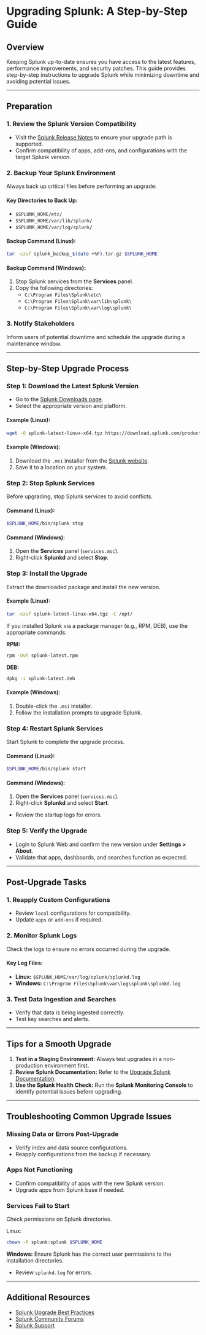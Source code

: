 # Upgrading Splunk: A Step-by-Step Guide

## Overview

Keeping Splunk up-to-date ensures you have access to the latest features, performance improvements, and security patches. This guide provides step-by-step instructions to upgrade Splunk while minimizing downtime and avoiding potential issues.

---

## Preparation

### 1. Review the Splunk Version Compatibility
- Visit the [Splunk Release Notes](https://docs.splunk.com/Documentation/Splunk/latest/ReleaseNotes) to ensure your upgrade path is supported.
- Confirm compatibility of apps, add-ons, and configurations with the target Splunk version.

### 2. Backup Your Splunk Environment

Always back up critical files before performing an upgrade:

#### Key Directories to Back Up:
- `$SPLUNK_HOME/etc/`
- `$SPLUNK_HOME/var/lib/splunk/`
- `$SPLUNK_HOME/var/log/splunk/`

#### Backup Command (Linux):
```bash
tar -czvf splunk_backup_$(date +%F).tar.gz $SPLUNK_HOME
```

#### Backup Command (Windows):

1. Stop Splunk services from the **Services** panel.
2. Copy the following directories:
    - `C:\Program Files\Splunk\etc\`
    - `C:\Program Files\Splunk\var\lib\splunk\`
    - `C:\Program Files\Splunk\var\log\splunk\`

### 3. Notify Stakeholders

Inform users of potential downtime and schedule the upgrade during a maintenance window.

---

## Step-by-Step Upgrade Process

### Step 1: Download the Latest Splunk Version

- Go to the [Splunk Downloads page](https://www.splunk.com/en_us/download.html).
- Select the appropriate version and platform.

#### Example (Linux):
```bash
wget -O splunk-latest-linux-x64.tgz https://download.splunk.com/products/splunk/releases/latest/linux/splunk-latest-linux-x64.tgz
```

#### Example (Windows):

1. Download the `.msi` installer from the [Splunk website](https://www.splunk.com/en_us/download.html).
2. Save it to a location on your system.

### Step 2: Stop Splunk Services

Before upgrading, stop Splunk services to avoid conflicts.

#### Command (Linux):
```bash
$SPLUNK_HOME/bin/splunk stop
```

#### Command (Windows):

1. Open the **Services** panel (`services.msc`).
2. Right-click **Splunkd** and select **Stop**.

### Step 3: Install the Upgrade

Extract the downloaded package and install the new version.

#### Example (Linux):
```bash
tar -xzvf splunk-latest-linux-x64.tgz -C /opt/
```

If you installed Splunk via a package manager (e.g., RPM, DEB), use the appropriate commands:

**RPM:**
```bash
rpm -Uvh splunk-latest.rpm
```

**DEB:**
```bash
dpkg -i splunk-latest.deb
```

#### Example (Windows):

1. Double-click the `.msi` installer.
2. Follow the installation prompts to upgrade Splunk.

### Step 4: Restart Splunk Services

Start Splunk to complete the upgrade process.

#### Command (Linux):
```bash
$SPLUNK_HOME/bin/splunk start
```

#### Command (Windows):

1. Open the **Services** panel (`services.msc`).
2. Right-click **Splunkd** and select **Start**.

- Review the startup logs for errors.

### Step 5: Verify the Upgrade

- Login to Splunk Web and confirm the new version under **Settings > About**.
- Validate that apps, dashboards, and searches function as expected.

---

## Post-Upgrade Tasks

### 1. Reapply Custom Configurations

- Review `local` configurations for compatibility.
- Update `apps` or `add-ons` if required.

### 2. Monitor Splunk Logs

Check the logs to ensure no errors occurred during the upgrade.

#### Key Log Files:

- **Linux:** `$SPLUNK_HOME/var/log/splunk/splunkd.log`
- **Windows:** `C:\Program Files\Splunk\var\log\splunk\splunkd.log`

### 3. Test Data Ingestion and Searches

- Verify that data is being ingested correctly.
- Test key searches and alerts.

---

## Tips for a Smooth Upgrade

1. **Test in a Staging Environment:** Always test upgrades in a non-production environment first.
2. **Review Splunk Documentation:** Refer to the [Upgrade Splunk Documentation](https://docs.splunk.com/Documentation/Splunk/latest/Installation/UpgradeonNix).
3. **Use the Splunk Health Check:** Run the **Splunk Monitoring Console** to identify potential issues before upgrading.

---

## Troubleshooting Common Upgrade Issues

### Missing Data or Errors Post-Upgrade

- Verify index and data source configurations.
- Reapply configurations from the backup if necessary.

### Apps Not Functioning

- Confirm compatibility of apps with the new Splunk version.
- Upgrade apps from Splunk base if needed.

### Services Fail to Start

Check permissions on Splunk directories.

Linux:
```bash
chown -R splunk:splunk $SPLUNK_HOME
```

**Windows:** Ensure Splunk has the correct user permissions to the installation directories.
- Review `splunkd.log` for errors.

---

## Additional Resources

- [Splunk Upgrade Best Practices](https://docs.splunk.com/Documentation/Splunk/latest/Installation/Aboutupgrading)
- [Splunk Community Forums](https://community.splunk.com/)
- [Splunk Support](https://www.splunk.com/en_us/support-and-services.html)
